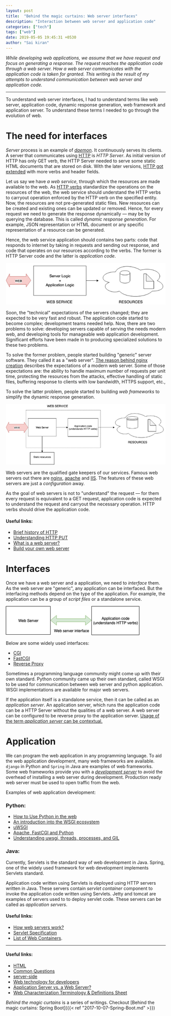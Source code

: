 ```yaml
---
layout: post
title:  "Behind the magic curtains: Web server interfaces"
description: "Interaction between web server and application code"
categories: ["tech"]
tags: ["web"]
date: 2019-05-05 19:45:31 +0530
author: "Sai kiran"
---
```



*While developing web applications, 
we assume that we have request and focus on generating a response.
The request reaches the application code through a web server.
How a web server communicates with the application code is taken for granted.
This writing is the result of my attempts to understand communication between web server and 
application code.*

----

To understand web server interfaces, I had to understand terms like web server, 
application code, dynamic response generation, web framework and application server. 
To understand these terms 
I needed to go through the evolution of web. 

# The need for interfaces
*Server* process is an example of *[daemon](http://www.linfo.org/daemon.html)*. 
It continuously serves its clients.
A server that communicates using [HTTP](https://www.w3.org/Protocols/rfc2616/rfc2616.html) is 
*HTTP Server*. 
As initial version of HTTP has only GET 
verb, the HTTP Server needed to serve some static HTML documents that are stored on disk.
With the later versions, [HTTP got extended](https://developer.mozilla.org/en-US/docs/Web/HTTP/Basics_of_HTTP/Evolution_of_HTTP) with more verbs and header fields.

Let us say we have *a web service*, through which the resources are made available to the web. 
As [HTTP verbs](https://www.w3.org/Protocols/rfc2616/rfc2616-sec9.html) standardize the operations 
on the resources of the web, the web service should understand the HTTP verbs to carryout 
operation 
enforced by the HTTP verb on 
the specified entity. 
Now, the resources are not pre-generated static files. New resources can be created and existing 
ones can be updated or removed. 
Hence, for every request we need to generate the response 
dynamically &mdash; may be by querying the database. This is called *dynamic response generation*. 
For example, JSON representation or HTML document or any specific representation of a 
resource can be generated. 

Hence, the web service application should contains two parts: code that responds to internet by 
taking in 
requests 
and sending out response, and code that operates on our resources according to the verbs.
The former is HTTP Server code and the latter is *application code*.


![web service](images/web-service.jpg#center)


Soon, the "technical" expectations of the servers changed; they are expected to be 
very fast and robust. The application code started to become complex; development teams needed 
help. Now, there are two problems to solve: developing servers capable of serving the needs modern 
web,
and developing tools for manageable web application development.
Significant efforts have been made in to producing specialized solutions to these two problems.
 
To solve the former problem, people started building "generic" server software.
They called it as a "web server".
[The reason behind nginx creation](https://www.aosabook.org/en/nginx.html) describes the expectations of a modern web server. 
Some of those expectations are: the ability to handle maximum number of requests per unit time, 
protecting the resources from the attacks, effective handling of static files, 
buffering response to clients with low bandwidth, HTTPS support, etc.,
 
To solve the latter problem, people started to building *web frameworks* to simplify the dynamic 
response generation. 
 
![web service seperated into server and application](images/server-application.jpg)

Web servers are the qualified gate keepers of our services.
Famous web servers out there are [nginx](https://www.nginx.com/), 
[apache](https://httpd.apache.org/) and [IIS](https://www.iis.net/). 
The features of these web servers are just a *configuration* away. 

As the goal of web servers is not to "understand" the request &mdash; for them every request is 
equivalent to a GET request, application code is expected to 
 understand the request and carryout the necessary operation. 
 HTTP verbs should drive the application code.


#### Useful links:
- [Brief history of HTTP](https://hpbn.co/brief-history-of-http/)
- [Understanding HTTP PUT](https://www.w3.org/blog/2008/10/understanding-http-put/)
- [What is a web server?][webserver]
- [Build your own web server](https://github.com/danistefanovic/build-your-own-x#build-your-own-web-server)


# Interfaces
Once we have a web server and a application, we need to *interface* them.
As the web server are "generic", any application can be interfaced. 
But the interfacing methods depend on the type of the application. 
For example, the application can be a group of *script files* or a standalone service.

![web-server-interface](images/interface.jpg#center)

Below are some widely used interfaces:
- [CGI](https://tools.ietf.org/html/rfc3875)
- [FastCGI](http://www.mit.edu/~yandros/doc/specs/fcgi-spec.html)
- [Reverse Proxy](https://en.wikipedia.org/wiki/Reverse_proxy)

Sometimes a programming language community might come up with their own standard.
Python community came up their own standard, called WSGI to be used for communication between 
web server and python application. WSGI implementations are available for major web servers.

If the application itself is a standalone service, then it can be called as an *application 
server*. 
An application server, which runs the application code can be a HTTP Server without the 
qualities of a web 
server.
A web server can be configured to be reverse proxy to the application server. [Usage of the term *application server* 
can be contextual.](https://howtodoinjava.com/tomcat/a-birds-eye-view-on-how-web-servers-work/)

# Application
We can program the web application in any programming language. To aid the web application 
development, many web frameworks are available. `django` in Python and `Spring` in Java are 
examples of web 
frameworks.
Some web frameworks provide you with a [*development server*](https://docs.djangoproject.com/en/2.2/intro/tutorial01/#the-development-server) to avoid the overhead of 
installing a web server during development. 
Production ready web server must be used to open traffic from the web.

Examples of web application development:
### Python:
- [How to Use Python in the web](https://docs.python.org/2/howto/webservers.html)
- [An introduction into the WSGI ecosystem](https://www.ultravioletsoftware.com/single-post/2017/03/23/An-introduction-into-the-WSGI-ecosystem)
- [uWSGI](https://uwsgi-docs.readthedocs.io/en/latest/index.html)
- [Apache, FastCGI and Python](https://www.electricmonk.nl/docs/apache_fastcgi_python/apache_fastcgi_python.html)
- [Understanding uwsgi, threads, processes, and GIL](https://www.reddit.com/r/Python/comments/4s40ge/understanding_uwsgi_threads_processes_and_gil/)

### Java:
Currently, Servlets is the standard way of web development in Java. 
Spring, one of the widely used framework for web development implements Servlets standard.

Application code written using Servlets is deployed using HTTP servers written in Java.
These servers contain *servlet container* component to invoke the application code written 
using Servlets. 
Jetty and tomcat are examples of servers used to to deploy servlet code. 
These servers can be called as *application servers*.

#### Useful links:
- [How web servers work?](https://howtodoinjava.com/tomcat/a-birds-eye-view-on-how-web-servers-work/)
- [Servlet Specification](https://javaee.github.io/servlet-spec/downloads/servlet-4.0/servlet-4_0_FINAL.pdf)
- [List of Web Containers](https://en.wikipedia.org/wiki/Web_container).

-----

#### Useful links:
- [HTML](https://developer.mozilla.org/en-US/docs/Web/HTML) 
- [Common Questions](https://developer.mozilla.org/en-US/docs/Learn/Common_questions)
- [server-side](https://developer.mozilla.org/en-US/docs/Learn/Server-side)
- [Web technology for developers](https://developer.mozilla.org/en-US/docs/Web)
- [Application Server vs. a Web Server?][difference]
- [Web Characterization Terminology & Definitions Sheet](https://www.w3.org/1999/05/WCA-terms/)

*Behind the magic curtains* is a series of writings. 
Checkout [Behind the magic curtains: Spring Boot]({{< ref "2017-10-07-Spring-Boot.md" >}})


[webserver]: https://developer.mozilla.org/en-US/docs/Learn/Common_questions/What_is_a_web_server
[nginx]: https://www.nginx.com/resources/glossary/nginx/
[difference]: https://www.nginx.com/resources/glossary/application-server-vs-web-server/


[comment]: <> (Windows: Internet Server Application Programming Interface)  
